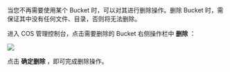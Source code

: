 当您不再需要使用某个 Bucket 时，可以对其进行删除操作。删除 Bucket 时，需保证其中没有任何文件、目录，否则将无法删除。

进入 COS 管理控制台，点击需要删除的 Bucket 右侧操作栏中 **删除** ：

![](http://imgcache.tce.fsphere.cn/image/mc.qcloudimg.com/static/img/896379bc2c20abbc348d6cfcdb9ba465/image.png)

点击 **确定删除** ，即可完成删除操作。
